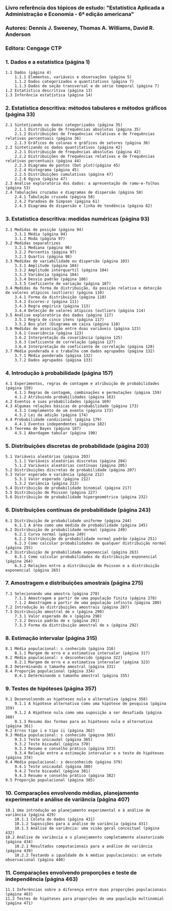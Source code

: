 ### Livro referência dos tópicos de estudo: "Estatística Aplicada a Administração e Economia - 6ª edição americana"
### Autores: Dennis J. Sweeney, Thomas A. Williams, David R. Anderson
### Editora: Cengage CTP

### 1. Dados e a estatística (página 1)
	1.1 Dados (página 4)
		1.1.1 Elementos, variáveis e observações (página 5)
		1.1.2 Dados categorizados e quantitativos (página 7)
		1.1.3 Dados de seção transversal e de série temporal (página 7)
	1.2 Estatística descritiva (página 13)
	1.3 Inferência estatística (página 14)

### 2. Estatística descritiva: métodos tabulares e métodos gráficos (página 33)
	2.1 Sintetizando os dados categorizados (página 35)
		2.1.1 Distribuição de frequências absolutas (página 35)
		2.1.2 Distribuições de frequências relativas e de frequências relativas percentuais (página 36)
		2.1.3 Gráficos de colunas e gráficos de setores (página 36)
	2.2 Sintetizando os dados quantitativos (página 42)
		2.2.1 Distribuição de frequências absolutas (página 42)
		2.2.2 Distribuições de frequências relativas e de frequências relativas percentuais (página 44)
		2.2.3 Diagrama de pontos (Dot plot)(página 45)
		2.2.4 Histograma (página 45)
		2.2.5 Distribuições cumulativas (página 47)
		2.2.6 Ogiva (página 47)
	2.3 Análise exploratória dos dados: a apresentação de ramo-e-folhas (página 53)
	2.4 Tabulações cruzadas e diagramas de dispersão (página 58)
		2.4.1 Tabulação cruzada (página 58)
		2.4.2 Paradoxo de Simpson (página 61)
		2.4.3 Diagrama de dispersão e linha de tendência (página 62)

### 3. Estatística descritiva: medidas numéricas (página 93)
	3.1 Medidas de posição (página 94)
		3.1.1 Média (página 94)
		3.1.2 Moda (página 97)
	3.2 Medidas separatrizes
		3.2.1 Mediana (página 96)
		3.2.2 Percentis (página 97)
		3.2.3 Quartis (página 98)
	3.3 Medidas de variabilidade ou dispersão (página 103)
		3.3.1 Amplitude (página 104)
		3.3.2 Amplitude interquartil (página 104)
		3.3.3 Variância (página 104)
		3.3.4 Desvio padrão (página 106)
		3.3.5 Coeficiente de variação (página 107)
	3.4 Medidas da forma de distribuição, da posição relativa e detecção de valores atípicos (outliers) (página 110)
		3.4.1 Forma da distribuição (página 110)
		3.4.2 Escores-z (página 111)
		3.4.3 Regra empírica (página 113)
		3.4.4 Detecção de valores atípicos (outliers (página 114)
	3.5 Análise exploratória dos dados (página 117)
		3.5.1 Regra de cinco itens (página 117)
		3.5.2 Box plot (Diagrama em caixa (página 118)
	3.6 Medidas de associação entre duas variáveis (página 123)
		3.6.1 Covariância (página 123)
		3.6.2 Interpretação da covariância (página 125)
		3.6.3 Coeficiente de correlação (página 127)
		3.6.4 Interpretação do coeficiente de correlação (página 128)
	3.7 Média ponderada e o trabalho com dados agrupados (página 132)
		3.7.1 Média ponderada (página 132)
		3.7.2 Dados agrupados (página 133)

### 4. Introdução à probabilidade (página 157)
	4.1 Experimentos, regras de contagem e atribuição de probabilidades (página 159)
		4.1.1 Regras de contagem, combinações e permutações (página 159)
		4.1.2 Atribuindo probabilidades (página 163)
	4.2 Eventos e suas probabilidades (página 169)
	4.3 Algumas relações básicas de probabilidade (página 173)
		4.3.1 Complemento de um evento (página 173)
		4.3.2 Lei da adição (página 174)
	4.4 Probabilidade condicional (página 179)
		4.4.1 Eventos independentes (página 182)
	4.5 Teorema de Bayes (página 187)
		4.5.1 Abordagem tabular (página 190)
		
### 5. Distribuições discretas de probabilidade (página 203)
	5.1 Variáveis aleatórias (página 203)
		5.1.1 Variáveis aleatórias discretas (página 204)
		5.1.2 Variáveis aleatórias contínuas (página 205)
	5.2 Distribuições discretas de probabilidade (página 207)
	5.3 Valor esperado e variância (página 212)
		5.3.1 Valor esperado (página 212)
		5.3.2 Variância (página 213)
	5.4 Distribuição de probabilidade binomial (página 217)
	5.5 Distribuição de Poisson (página 227)
	5.6 Distribuição de probabilidade hipergeométrica (página 232)
	
### 6. Distribuições contínuas de probabilidade (página 243)
	6.1 Distribuição de probabilidade uniforme (página 244)
		6.1.1 A área como uma medida de probabilidade (página 245)
	6.2 Distribuição de probabilidade normal (página 249)
		6.2.1 Curva normal (página 249)
		6.2.2 Distribuição de probabilidade normal padrão (página 251)
		6.2.3 Como calcular probabilidades de qualquer distribuição normal (página 255)
	6.3 Distribuição de probabilidade exponencial (página 263)
		6.3.1 Como calcular probabilidades da distribuição exponencial (página 264)
		6.3.2 Relações entre a distribuição de Poisson e a distribuição exponencial (página 265)
		
### 7. Amostragem e distribuições amostrais (página 275)
	7.1 Selecionando uma amostra (página 278)
		7.1.1 Amostragem a partir de uma população finita (página 278)
		7.1.2 Amostragem a partir de uma população infinita (página 280)
	7.2 Introdução às distribuições amostrais (página 287)
	7.3 Distribuição amostral de x (página 290)
		7.3.1 Valor esperado de x (página 290)
		7.3.2 Desvio padrão de x (página 291)
		7.3.3 Forma da distribuição amostral de x (página 292)

### 8. Estimação intervalar (página 315)
	8.1 Média populacional: s conhecido (página 316)
		8.1.1 Margem de erro e a estimativa intervalar (página 317)
	8.2 Média populacional: s desconhecido (página 322)
		8.2.1 Margem de erro e a estimativa intervalar (página 323)
	8.3 Determinando o tamanho amostral (página 331)
	8.4 Proporção populacional (página 334)
		8.4.1 Determinando o tamanho amostral (página 335)

### 9. Testes de hipóteses (página 357)
	9.1 Desenvolvendo as hipóteses nula e alternativa (página 358)
		9.1.1 A hipótese alternativa como uma hipótese de pesquisa (página 359)
		9.1.2 A Hipótese nula como uma suposição a ser desafiada (página 360)
		9.1.3 Resumo das formas para as hipóteses nula e alternativa (página 361)
	9.2 Erros tipo i e tipo ii (página 362)
	9.3 Média populacional: s conhecido (página 365)
		9.3.1 Teste unicaudal (página 365)
		9.3.2 Teste bicaudal (página 370)
		9.3.3 Resumo e conselho prático (página 373)
		9.3.4 Relação entre a estimação intervalar e o teste de hipóteses (página 374)
	9.4 Média populacional: s desconhecido (página 379)
		9.4.1 Teste unicaudal (página 380)
		9.4.2 Teste bicaudal (página 381)
		9.4.3 Resumo e conselho prático (página 382)
	9.5 Proporção populacional (página 385)
	
### 10. Comparações envolvendo médias, planejamento experimental e análise de variância (página 407)
	10.1 Uma introdução ao planejamento experimental e à análise de variância (página 429)
		10.1.1 Coleta de dados (página 431)
		10.1.2 Suposições para a análise de variância (página 431)
		10.1.3 Análise de variância: uma visão geral conceitual (página 432)
	10.2 Análise de variância e o planejamento completamente aleatorizado (página 434)
		10.2.1 Resultados computacionais para a análise de variância (página 439)
		10.2.2 Testando a igualdade de k médias populacionais: um estudo observacional (página 440)
		
### 11. Comparações envolvendo proporções e teste de independência (página 463)
	11.1 Inferências sobre a diferença entre duas proporções populacionais (página 463)
	11.2 Testes de hipóteses para proporções de uma população multinomial (página 471)
